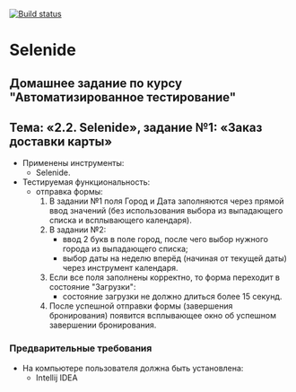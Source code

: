 [![Build status](https://ci.appveyor.com/api/projects/status/0wlafhrpy7exi3yi?svg=true)](https://ci.appveyor.com/project/TATYANA-QA42/selenide)
# Selenide 
## Домашнее задание по курсу "Автоматизированное тестирование"
## Тема: «2.2. Selenide», задание №1: «Заказ доставки карты»
- Применены инструменты:
    - Selenide.
- Тестируемая функциональность:
    - отправка формы:
        1. В задании №1 поля Город и Дата заполняются через прямой ввод значений (без использования выбора из выпадающего списка и всплывающего календаря).
        1. В задании №2:
            - ввод 2 букв в поле город, после чего выбор нужного города из выпадающего списка;
            - выбор даты на неделю вперёд (начиная от текущей даты) через инструмент календаря.
        1. Если все поля заполнены корректно, то форма переходит в состояние "Загрузки":
            - состояние загрузки не должно длиться более 15 секунд.
        1. После успешной отправки формы (завершения бронирования) появится всплывающее окно об успешном завершении бронирования.
### Предварительные требования
- На компьютере пользователя должна быть установлена:
    - Intellij IDEA
